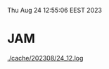 Thu Aug 24 12:55:06 EEST 2023
# JAM
<a href='./cache/202308/24_12.log'>./cache/202308/24_12.log</a>
